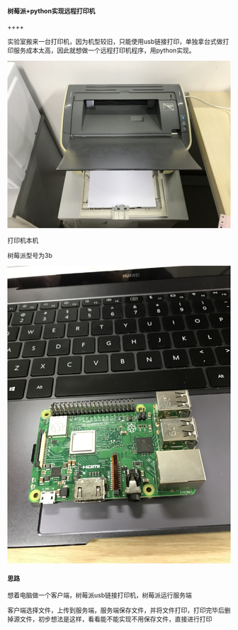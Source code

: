 #### 树莓派+python实现远程打印机

++++

实验室搬来一台打印机，因为机型较旧，只能使用usb链接打印，单独拿台式做打印服务成本太高，因此就想做一个远程打印机程序，用python实现。

![打印机](img\print.JPG)

打印机本机

树莓派型号为3b

![树莓派](img\raspberry.JPG)

#### 思路

想着电脑做一个客户端，树莓派usb链接打印机，树莓派运行服务端

客户端选择文件，上传到服务端，服务端保存文件，并将文件打印，打印完毕后删掉源文件，初步想法是这样，看看能不能实现不用保存文件，直接进行打印